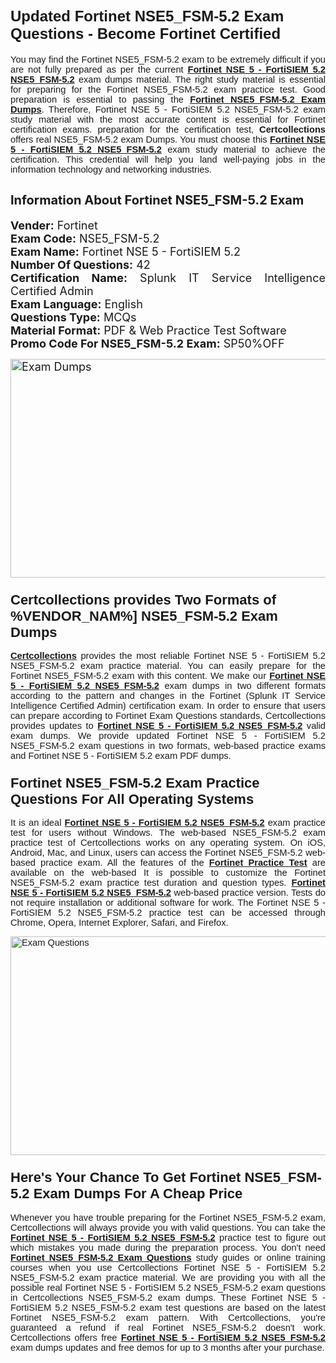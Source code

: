 <h1><span style="font-size:24px"><span style="font-family:Calibri,sans-serif"><strong>Updated Fortinet NSE5_FSM-5.2 Exam Questions - Become Fortinet Certified</strong></span></span></h1> <p style="text-align:justify"><span style="font-size:11pt"><span style="font-family:Calibri,sans-serif">You may find the Fortinet NSE5_FSM-5.2 exam to be extremely difficult if you are not fully prepared as per the current <u><strong>Fortinet NSE 5 - FortiSIEM 5.2 NSE5_FSM-5.2</strong></u> exam dumps material. The right study material is essential for preparing for the Fortinet NSE5_FSM-5.2 exam practice test. Good preparation is essential to passing the <a href="https://www.certcollections.com/nse5_fsm-5.2-exam-questions"><u><strong>Fortinet NSE5_FSM-5.2 Exam Dumps</strong></u></a>. Therefore, Fortinet NSE 5 - FortiSIEM 5.2 NSE5_FSM-5.2 exam study material with the most accurate content is essential for Fortinet certification exams. preparation for the certification test, <strong>Certcollections</strong> offers real NSE5_FSM-5.2 exam Dumps. You must choose this <u><strong>Fortinet NSE 5 - FortiSIEM 5.2 NSE5_FSM-5.2</strong></u> exam study material to achieve the certification. This credential will help you land well-paying jobs in the information technology and networking industries.</span></span></p> <h2 style="text-align:justify"><strong><span style="font-size:20px">Information About Fortinet NSE5_FSM-5.2 Exam</span></strong></h2> <p style="text-align:justify"><span style="font-size:18px"><strong>Vender:</strong> Fortinet<br /> <strong>Exam Code:</strong> NSE5_FSM-5.2<br /> <strong>Exam Name:</strong> Fortinet NSE 5 - FortiSIEM 5.2<br /> <strong>Number Of Questions:</strong> 42<br /> <strong>Certification Name:</strong> Splunk IT Service Intelligence Certified Admin<br /> <strong>Exam Language:</strong> English<br /> <strong>Questions Type:</strong> MCQs<br /> <strong>Material Format:</strong> PDF & Web Practice Test Software<br /> <strong>Promo Code For NSE5_FSM-5.2 Exam:</strong> SP50%OFF</span></p> <p style="text-align:justify"><span style="font-size:18px"><a href="https://www.certcollections.com/nse5_fsm-5.2-exam-questions" rel="no-follow"><img alt="Exam Dumps" src="https://www.certcollections.com/uploads/content/certcollections.jpg" style="height:350px; width:750px" /></a></span></p> <h3><span style="font-size:22px"><span style="font-family:Calibri,sans-serif"><strong>Certcollections provides Two Formats of %VENDOR_NAM%] NSE5_FSM-5.2 Exam Dumps</strong></span></span></h3> <p style="text-align:justify"><span style="font-size:11pt"><span style="font-family:Calibri,sans-serif"><a href="https://www.certcollections.com/"><u><strong>Certcollections</strong></u></a> provides the most reliable Fortinet NSE 5 - FortiSIEM 5.2 NSE5_FSM-5.2 exam practice material. You can easily prepare for the Fortinet NSE5_FSM-5.2 exam with this content. We make our <u><strong>Fortinet NSE 5 - FortiSIEM 5.2 NSE5_FSM-5.2</strong></u> exam dumps in two different formats according to the pattern and changes in the Fortinet (Splunk IT Service Intelligence Certified Admin) certification exam. In order to ensure that users can prepare according to Fortinet Exam Questions standards, Certcollections provides updates to <u><strong>Fortinet NSE 5 - FortiSIEM 5.2 NSE5_FSM-5.2</strong></u> valid exam dumps. We provide updated Fortinet NSE 5 - FortiSIEM 5.2 NSE5_FSM-5.2 exam questions in two formats, web-based practice exams and Fortinet NSE 5 - FortiSIEM 5.2 exam PDF dumps.</span></span></p> <h3><span style="font-size:22px"><span style="font-family:Calibri,sans-serif"><strong>Fortinet NSE5_FSM-5.2 Exam Practice Questions For All Operating Systems</strong></span></span></h3> <p style="text-align:justify"><span style="font-size:11pt"><span style="font-family:Calibri,sans-serif">It is an ideal <u><strong>Fortinet NSE 5 - FortiSIEM 5.2 NSE5_FSM-5.2</strong></u> exam practice test for users without Windows. The web-based NSE5_FSM-5.2 exam practice test of Certcollections works on any operating system. On iOS, Android, Mac, and Linux, users can access the Fortinet NSE5_FSM-5.2 web-based practice exam. All the features of the <a href="https://www.certcollections.com/fortinet-exam-dumps"><u><strong>Fortinet Practice Test</strong></u></a> are available on the web-based It is possible to customize the Fortinet NSE5_FSM-5.2 exam practice test duration and question types. <u><strong>Fortinet NSE 5 - FortiSIEM 5.2 NSE5_FSM-5.2</strong></u> web-based practice version. Tests do not require installation or additional software for work. The Fortinet NSE 5 - FortiSIEM 5.2 NSE5_FSM-5.2 practice test can be accessed through Chrome, Opera, Internet Explorer, Safari, and Firefox.</span></span></p> <p style="text-align:justify"><span style="font-size:11pt"><span style="font-family:Calibri,sans-serif"><a href="https://www.certcollections.com/nse5_fsm-5.2-exam-questions" rel="no-follow"><img alt="Exam Questions" src="https://www.certcollections.com/uploads/content/55597321.jpg" style="height:350px; width:750px" /></a></span></span></p> <h3><span style="font-size:22px"><span style="font-family:Calibri,sans-serif"><strong>Here's Your Chance To Get Fortinet NSE5_FSM-5.2 Exam Dumps For A Cheap Price</strong></span></span></h3> <p style="text-align:justify"><span style="font-size:11pt"><span style="font-family:Calibri,sans-serif">Whenever you have trouble preparing for the Fortinet NSE5_FSM-5.2 exam, Certcollections will always provide you with valid questions. You can take the <u><strong>Fortinet NSE 5 - FortiSIEM 5.2 NSE5_FSM-5.2</strong></u> practice test to figure out which mistakes you made during the preparation process. You don't need <a href="https://www.certcollections.com/nse5_fsm-5.2-exam-questions"><u><strong>Fortinet NSE5_FSM-5.2 Exam Questions</strong></u></a> study guides or online training courses when you use Certcollections Fortinet NSE 5 - FortiSIEM 5.2 NSE5_FSM-5.2 exam practice material. We are providing you with all the possible real Fortinet NSE 5 - FortiSIEM 5.2 NSE5_FSM-5.2 exam questions in Certcollections NSE5_FSM-5.2 exam dumps. These Fortinet NSE 5 - FortiSIEM 5.2 NSE5_FSM-5.2 exam test questions are based on the latest Fortinet NSE5_FSM-5.2 exam pattern. With Certcollections, you're guaranteed a refund if real Fortinet NSE5_FSM-5.2 doesn't work. Certcollections offers free <u><strong>Fortinet NSE 5 - FortiSIEM 5.2 NSE5_FSM-5.2</strong></u> exam dumps updates and free demos for up to 3 months after your purchase.</span></span></p>
